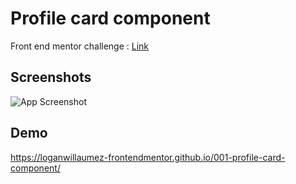 
# Profile card component

Front end mentor challenge : [Link](https://www.frontendmentor.io/solutions/responsive-profile-card-oNLHQfOSq)


## Screenshots

![App Screenshot](https://user-images.githubusercontent.com/60406970/132378069-559b4237-af74-42e6-a679-3204ace96785.png)


  
## Demo

https://loganwillaumez-frontendmentor.github.io/001-profile-card-component/

  
